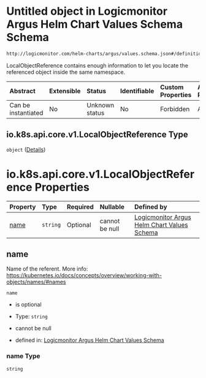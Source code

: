 # Untitled object in Logicmonitor Argus Helm Chart Values Schema Schema

```txt
http://logicmonitor.com/helm-charts/argus/values.schema.json#/definitions/io.k8s.api.core.v1.LocalObjectReference
```

LocalObjectReference contains enough information to let you locate the referenced object inside the same namespace.

| Abstract            | Extensible | Status         | Identifiable | Custom Properties | Additional Properties | Access Restrictions | Defined In                                                        |
| :------------------ | :--------- | :------------- | :----------- | :---------------- | :-------------------- | :------------------ | :---------------------------------------------------------------- |
| Can be instantiated | No         | Unknown status | No           | Forbidden         | Allowed               | none                | [values.schema.json\*](values.schema.json "open original schema") |

## io.k8s.api.core.v1.LocalObjectReference Type

`object` ([Details](values-definitions-iok8sapicorev1localobjectreference.md))

# io.k8s.api.core.v1.LocalObjectReference Properties

| Property      | Type     | Required | Nullable       | Defined by                                                                                                                                                                                                                                                  |
| :------------ | :------- | :------- | :------------- | :---------------------------------------------------------------------------------------------------------------------------------------------------------------------------------------------------------------------------------------------------------- |
| [name](#name) | `string` | Optional | cannot be null | [Logicmonitor Argus Helm Chart Values Schema](values-definitions-iok8sapicorev1localobjectreference-properties-name.md "http://logicmonitor.com/helm-charts/argus/values.schema.json#/definitions/io.k8s.api.core.v1.LocalObjectReference/properties/name") |

## name

Name of the referent. More info: <https://kubernetes.io/docs/concepts/overview/working-with-objects/names/#names>

`name`

*   is optional

*   Type: `string`

*   cannot be null

*   defined in: [Logicmonitor Argus Helm Chart Values Schema](values-definitions-iok8sapicorev1localobjectreference-properties-name.md "http://logicmonitor.com/helm-charts/argus/values.schema.json#/definitions/io.k8s.api.core.v1.LocalObjectReference/properties/name")

### name Type

`string`
